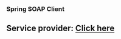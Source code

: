 ### Spring SOAP Client 

## Service provider: [Click here](https://github.com/QuyLongNguyen/spring_soap_customer_management)

